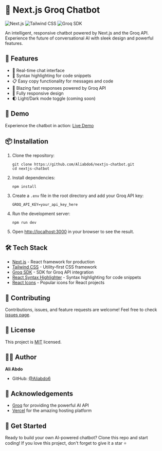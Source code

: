# 🤖 Next.js Groq Chatbot

![Next.js](https://img.shields.io/badge/Next.js-13.4.19-black)
![Tailwind CSS](https://img.shields.io/badge/Tailwind_CSS-3.3.3-38B2AC)
![Groq SDK](https://img.shields.io/badge/Groq_SDK-0.1.0-blue)

An intelligent, responsive chatbot powered by Next.js and the Groq API. Experience the future of conversational AI with sleek design and powerful features.

## 🌟 Features

- 💬 Real-time chat interface
- 🎨 Syntax highlighting for code snippets
- 📋 Easy copy functionality for messages and code
- 🚀 Blazing fast responses powered by Groq API
- 📱 Fully responsive design
- 🌓 Light/Dark mode toggle (coming soon)

## 🚀 Demo

Experience the chatbot in action: [Live Demo](https://github.com/Aliabdo6/nextjs-chatbot)

## 📦 Installation

1. Clone the repository:

   ```
   git clone https://github.com/Aliabdo6/nextjs-chatbot.git
   cd nextjs-chatbot
   ```

2. Install dependencies:

   ```
   npm install
   ```

3. Create a `.env` file in the root directory and add your Groq API key:

   ```
   GROQ_API_KEY=your_api_key_here
   ```

4. Run the development server:

   ```
   npm run dev
   ```

5. Open [http://localhost:3000](http://localhost:3000) in your browser to see the result.

## 🛠️ Tech Stack

- [Next.js](https://nextjs.org/) - React framework for production
- [Tailwind CSS](https://tailwindcss.com/) - Utility-first CSS framework
- [Groq SDK](https://www.npmjs.com/package/groq-sdk) - SDK for Groq API integration
- [React Syntax Highlighter](https://www.npmjs.com/package/react-syntax-highlighter) - Syntax highlighting for code snippets
- [React Icons](https://react-icons.github.io/react-icons/) - Popular icons for React projects

## 🤝 Contributing

Contributions, issues, and feature requests are welcome! Feel free to check [issues page](https://github.com/Aliabdo6/nextjs-chatbot/issues).

## 📝 License

This project is [MIT](LICENSE) licensed.

## 👨‍💻 Author

**Ali Abdo**

- GitHub: [@Aliabdo6](https://github.com/Aliabdo6)

## 🙏 Acknowledgements

- [Groq](https://groq.com/) for providing the powerful AI API
- [Vercel](https://vercel.com/) for the amazing hosting platform

## 🚀 Get Started

Ready to build your own AI-powered chatbot? Clone this repo and start coding! If you love this project, don't forget to give it a star ⭐️
